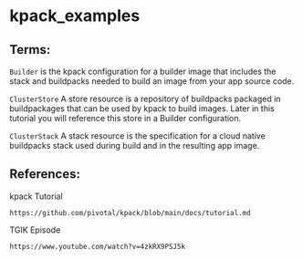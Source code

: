 # kpack_examples


## Terms:

`Builder` is the kpack configuration for a builder image that includes the stack and buildpacks needed to build an image from your app source code.

`ClusterStore` A store resource is a repository of buildpacks packaged in buildpackages that can be used by kpack to build images. Later in this tutorial you will reference this store in a Builder configuration.

`ClusterStack` A stack resource is the specification for a cloud native buildpacks stack used during build and in the resulting app image.

## References:
  
 kpack Tutorial 
 
 `https://github.com/pivotal/kpack/blob/main/docs/tutorial.md`
 
 TGIK Episode
 
 `https://www.youtube.com/watch?v=4zkRX9PSJ5k`
